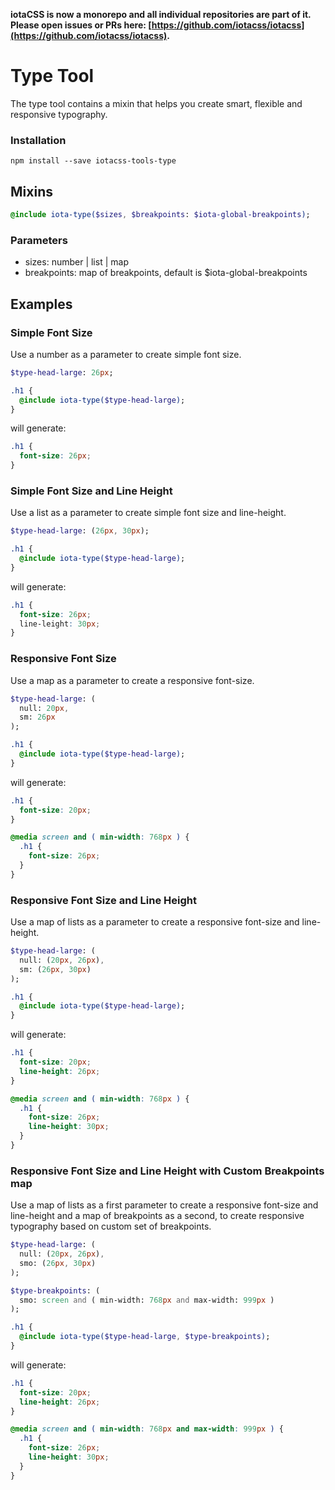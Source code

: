 **iotaCSS is now a monorepo and all individual repositories are part of it. Please open issues or PRs here: [https://github.com/iotacss/iotacss](https://github.com/iotacss/iotacss).**

# Type Tool

The type tool contains a mixin that helps you create smart, flexible and responsive typography.


### Installation

```
npm install --save iotacss-tools-type
```



## Mixins

```sass
@include iota-type($sizes, $breakpoints: $iota-global-breakpoints);
```

### Parameters

* sizes: number | list | map
* breakpoints: map of breakpoints, default is $iota-global-breakpoints




## Examples


### Simple Font Size

Use a number as a parameter to create simple font size.

```sass
$type-head-large: 26px;

.h1 {
  @include iota-type($type-head-large);
}
```

will generate:

```css
.h1 {
  font-size: 26px;
}
```


### Simple Font Size and Line Height

Use a list as a parameter to create simple font size and line-height.

```sass
$type-head-large: (26px, 30px);

.h1 {
  @include iota-type($type-head-large);
}
```

will generate:

```css
.h1 {
  font-size: 26px;
  line-leight: 30px;
}
```


### Responsive Font Size

Use a map as a parameter to create a responsive font-size.

```sass
$type-head-large: (
  null: 20px,
  sm: 26px
);

.h1 {
  @include iota-type($type-head-large);
}
```

will generate:

```css
.h1 {
  font-size: 20px;
}

@media screen and ( min-width: 768px ) {
  .h1 {
    font-size: 26px;
  }
}
```


### Responsive Font Size and Line Height

Use a map of lists as a parameter to create a responsive font-size and line-height.

```sass
$type-head-large: (
  null: (20px, 26px),
  sm: (26px, 30px)
);

.h1 {
  @include iota-type($type-head-large);
}
```

will generate:

```css
.h1 {
  font-size: 20px;
  line-height: 26px;
}

@media screen and ( min-width: 768px ) {
  .h1 {
    font-size: 26px;
    line-height: 30px;
  }
}
```


### Responsive Font Size and Line Height with Custom Breakpoints map

Use a map of lists as a first parameter to create a responsive font-size and line-height and a map of breakpoints as a second, to create responsive typography based on custom set of breakpoints.

```sass
$type-head-large: (
  null: (20px, 26px),
  smo: (26px, 30px)
);

$type-breakpoints: (
  smo: screen and ( min-width: 768px and max-width: 999px )
);

.h1 {
  @include iota-type($type-head-large, $type-breakpoints);
}
```

will generate:

```css
.h1 {
  font-size: 20px;
  line-height: 26px;
}

@media screen and ( min-width: 768px and max-width: 999px ) {
  .h1 {
    font-size: 26px;
    line-height: 30px;
  }
}
```

